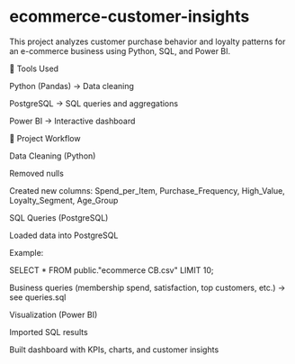 # ecommerce-customer-insights

This project analyzes customer purchase behavior and loyalty patterns for an e-commerce business using Python, SQL, and Power BI.

🔧 Tools Used

Python (Pandas) → Data cleaning 

PostgreSQL → SQL queries and aggregations

Power BI → Interactive dashboard

📂 Project Workflow

Data Cleaning (Python)

Removed nulls

Created new columns: Spend_per_Item, Purchase_Frequency, High_Value, Loyalty_Segment, Age_Group

SQL Queries (PostgreSQL)

Loaded data into PostgreSQL

Example:

SELECT * FROM public."ecommerce CB.csv" LIMIT 10;


Business queries (membership spend, satisfaction, top customers, etc.) → see queries.sql

Visualization (Power BI)

Imported SQL results

Built dashboard with KPIs, charts, and customer insights
